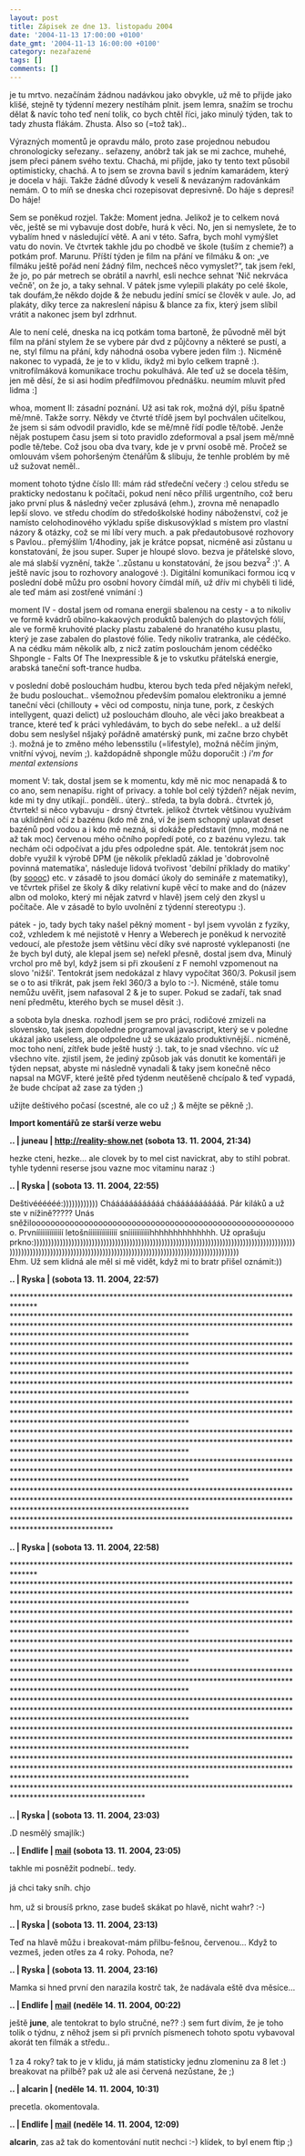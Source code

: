 ```yaml
---
layout: post
title: Zápisek ze dne 13. listopadu 2004
date: '2004-11-13 17:00:00 +0100'
date_gmt: '2004-11-13 16:00:00 +0100'
category: nezařazené
tags: []
comments: []
---
```

<p>je tu mrtvo. nezačínám žádnou nadávkou jako obvykle, už mě to přijde jako klišé, stejně ty  týdenní mezery nestíhám plnit. jsem lemra, snažím se trochu dělat &amp; navíc toho teď není tolik, co bych chtěl  říci, jako minulý týden, tak to tady zhusta flákám. Zhusta. Also so (=tož tak)..</p>
<p>Výrazných momentů je opravdu málo, proto zase projednou nebudou chronologicky seřezany.. seřazeny,  anóbrž tak jak se mi zachce, muhehé, jsem přeci pánem svého textu. Chachá, mi přijde, jako ty tento text  působil optimisticky, chachá. A to jsem se zrovna bavil s jedním kamarádem, který je docela v háji. Takže žádné   důvody k veselí &amp; nevázaným radovánkám nemám. O to míň se dneska chci rozepisovat depresivně. Do háje s depresí!  Do háje!</p>
<p>Sem se poněkud rozjel. Takže: Moment jedna. Jelikož je to celkem nová věc, ještě se mi vybavuje dost dobře,  hurá k věci. No, jen si nemyslete, že to vybalím hned v následující větě. A ani v této. Safra, bych mohl vymýšlet  vatu do novin. Ve čtvrtek takhle jdu po chodbě ve škole (tuším z chemie?) a potkám prof. Marunu. Příští týden je  film na přání ve filmáku &amp; on: &bdquo;ve filmáku ještě pořád není žádný film, nechceš něco vymyslet?&ldquo;,  tak jsem řekl, že jo, po pár metrech se obrátil a navrhl, esli nechce sehnat 'Nič nekrváca večně', on že jo,  a taky sehnal. V pátek jsme vylepili plakáty po celé škole, tak doufám,že někdo dojde &amp; že nebudu jedíní  smící se člověk v aule. Jo, ad plakáty, díky terce za nakreslení nápisu &amp; blance za fix, který jsem slíbil  vrátit a nakonec jsem byl zdrhnut.</p>
<p>Ale to není celé, dneska na icq potkám toma bartoně, že původně měl být film na přání stylem že se vybere  pár dvd z půjčovny a některé se pustí, a ne, styl filmu na přání, kdy náhodná osoba vybere jeden film :).  Nicméně nakonec to vypadá, že je to v klidu, ikdyž mi bylo celkem trapně :). vnitrofilmáková komunikace   trochu pokulhává. Ale teď už se docela těším, jen mě děsí, že si asi hodím předfilmovou přednášku. neumím  mluvit před lidma :]</p>
<p>whoa, moment II: zásadní poznání. Už asi tak rok, možná dýl, píšu špatně mě/mně. Takže sorry. Někdy ve čtvrté  třídě jsem byl pochválen učitelkou, že jsem si sám odvodil pravidlo, kde se mě/mně řídí podle tě/tobě. Jenže  nějak postupem času jsem si toto pravidlo zdeformoval a psal jsem mě/mně podle tě/tebe. Což jsou oba dva tvary,  kde je v první osobě mě. Pročež se omlouvám všem pohoršeným čtenářům &amp; slibuju, že tenhle problém by mě  už sužovat neměl..</p>
<p>moment tohoto týdne číslo III: mám rád středeční večery :) celou středu se prakticky nedostanu k počítači,  pokud není něco příliš urgentního, což beru jako první plus &amp; následný večer zplusává (ehm.), zrovna mě  nenapadlo lepší slovo. ve středu chodím do středoškolské hodiny náboženství, což je namísto celohodinového  výkladu spíše diskusovýklad s místem pro vlastní názory &amp; otázky, což se mi líbí very much. a pak  předautobusové rozhovory s Pavlou.. přemýšlím 1/4hodiny, jak je krátce popsat, nicméně asi zůstanu u konstatování,  že jsou super. Super je hloupé slovo. bezva je přátelské slovo, ale má slabší vyznění, takže   '..zůstanu u konstatování, že jsou bezva<sup>2</sup> :)'. A ještě navíc jsou to rozhovory analogové :).  Digitální komunikaci formou icq v poslední době můžu pro osobní hovory čímdál míň, už dřív mi chyběli ti lidé,  ale teď mám asi zostřené vnímání :)</p>
<p>moment IV - dostal jsem od romana energii sbalenou na cesty - a to nikoliv ve formě kvádrů obilno-kakaových  produktů balených do plastových fólií, ale ve formě kruhovité placky plastu zabalené do hranatého kusu plastu,  který je zase zabalen do plastové fólie. Tedy nikoliv tratranka, ale cédéčko. A na cédku mám několik alb,  z nicž zatím poslouchám jenom cédéčko Shpongle - Falts Of The Inexpressible &amp; je to vskutku přátelská  energie, arabská taneční soft-trance hudba.</p>
<p>v poslední době poslouchám hudbu, kterou bych teda před nějakým neřekl, že budu poslouchat.. všemožnou především  pomalou elektroniku a jemné taneční věci (chillouty + věci od compostu, ninja tune, pork, z českých intellygent, quazi  delict) už poslouchám dlouho, ale věci jako breakbeat a trance, které teď k práci vyhledávám, to bych do sebe  neřekl.. a už delší dobu sem neslyšel nšjaký pořádně amatérský punk, mi začne brzo chybět :). možná je  to změno mého lebensstilu (=lifestyle), možná něčím jiným, vnitřní vývoj, nevím ;). každopádně shpongle můžu   doporučit :) <em>i'm for mental extensions</em></p>
<p>moment V: tak, dostal jsem se k momentu, kdy mě nic moc nenapadá &amp; to co ano, sem nenapíšu. right of privacy.  a tohle bol celý týždeň? nějak nevím, kde mi ty dny utíkají.. pondělí.. úterý.. středa, ta byla dobrá.. čtvrtek  jó, čtvrtek! si něco vybavuju - drsný čtvrtek. jelikož čtvrtek většinou využívám na uklidnění očí z bazénu  (kdo mě zná, ví že jsem schopný uplavat deset bazénů pod vodou a i kdo mě nezná, si dokáže představit (mno,  možná ne až tak moc) červenou mého očního popředí poté, co z bazénu vylezu. tak nechám oči odpočívat a jdu  přes odpoledne spát. Ale. tentokrát jsem noc dobře využil k výrobě DPM (je několik překladů základ je  'dobrovolně povinná matematika', následuje lidová tvořivost 'debilní příklady do matiky' (by   <a href="http://soc.borec.cz">soooc</a>) etc. v zásadě to jsou domácí úkoly do semináře z matematiky),  ve tčvrtek přišel ze školy &amp; díky relativní kupě věcí to make and do (název albn od moloko, který mi nějak  zatvrd v hlavě) jsem celý den zkysl u počítače. Ale v zásadě to bylo uvolnění z týdenní stereotypu :).</p>
<p>pátek - jo, tady bych taky našel pěkný moment - byl jsem vyvolán z fyziky, což, vzhledem k mé nejistotě  v Henry a Weberech je poněkud k nervozitě vedoucí, ale přestože jsem většinu věcí díky své naprosté  vyklepanosti (ne že bych byl dutý, ale klepal jsem se) neřekl přesně, dostal jsem dva, Minulý vrchol pro mě  byl, když jsem si při zkoušení z F nemohl vzpomenout na slovo 'nižší'. Tentokrát jsem nedokázal z hlavy  vypočítat 360/3. Pokusil jsem se o to asi třikrát, pak jsem řekl 360/3 a bylo to :-). Nicméně, stále tomu nemůžu  uvěřit, jsem nafasoval 2 &amp; je to super. Pokud se zadaří, tak snad není předmětu, kterého bych se musel  děsit :).</p>
<p>a sobota byla dneska. rozhodl jsem se pro práci, rodičové zmizeli na slovensko, tak jsem dopoledne programoval  javascript, který se v poledne ukázal jako useless, ale odpoledne už se ukázalo produktivnější.. nicméně,  moc toho není, zítřek bude ještě hustý :). tak, to je snad všechno. víc už všechno víte. zjistil jsem, že jediný  způsob jak vás donutit ke komentáři je týden nepsat, abyste mi následně vynadali &amp; taky jsem konečně  něco napsal na MGVF, které ještě před týdenm neutěšeně chcípalo &amp; teď vypadá, že bude chcípat až zase za týden  ;)</p>
<p>užijte deštivého počasí (scestné, ale co už ;) &amp; mějte se pěkně ;).</p>
<div class="import-komentaru">
<p><strong>Import komentářů ze starší verze webu</strong></p>
<div class="comment">
<p style="font-weight:bold"><span class="compredmet">..</span> | <span class="comname">juneau</span> |  <a href="http://reality-show.net">http://reality-show.net</a> (sobota&nbsp;13.&nbsp;11.&nbsp;2004,&nbsp;21:34)</p>
<p>hezke cteni, hezke... ale clovek by to mel cist navickrat, aby to stihl pobrat. tyhle tydenni reserse jsou vazne moc vitaminu naraz :) </p>
</div>
<div class="comment">
<p style="font-weight:bold"><span class="compredmet">..</span> | <span class="comname">Ryska</span> | (sobota&nbsp;13.&nbsp;11.&nbsp;2004,&nbsp;22:55)</p>
<p>Deštivéééééé:)))))))))))) Cháááááááááááá chááááááááááá. Pár kiláků a už ste v nížině????? Unás sněžiloooooooooooooooooooooooooooooooooooooooooooooooooooooooo. Prvníííííííííííííí letošnííííííííííííííí sníííííííííííhhhhhhhhhhhhhh. Už oprašuju prkno:))))))))))))))))))))))))))))))))))))))))))))))))))))))))))))))))))))))))))))))))))))))))))))))))))))))))))))))))))))))))))))))))))))))))))))))))))))))))))))))))))))))))) <br> Ehm. Už sem klidná ale měl si mě vidět, když mi to bratr přišel oznámit:)) </p>
</div>
<div class="comment">
<p style="font-weight:bold"><span class="compredmet">..</span> | <span class="comname">Ryska</span> | (sobota&nbsp;13.&nbsp;11.&nbsp;2004,&nbsp;22:57)</p>
<p>****************************************************************************** ******************************************************************************************************************************************************************************************* ******************************************************************************************************************************************************************************************* ******************************************************************************************************************************************************************************************* ******************************************************************************************************************************************************************************************* ******************************************************************************************************************************************************************************************* ******************************************************************************************************************************************************************************************* ******************************************************************************************************************************************************************************************* ************************************************************************************************* </p>
</div>
<div class="comment">
<p style="font-weight:bold"><span class="compredmet">..</span> | <span class="comname">Ryska</span> | (sobota&nbsp;13.&nbsp;11.&nbsp;2004,&nbsp;22:58)</p>
<p>****************************************************************************** ******************************************************************************************************************************************************************************************* ******************************************************************************************************************************************************************************************* ******************************************************************************************************************************************************************************************* ******************************************************************************************************************************************************************************************* ******************************************************************************************************************************************************************************************* ******************************************************************************************************************************************************************************************* ******************************************************************************************************************************************************************************************* ********************************************************************************************************* </p>
</div>
<div class="comment">
<p style="font-weight:bold"><span class="compredmet">..</span> | <span class="comname">Ryska</span> | (sobota&nbsp;13.&nbsp;11.&nbsp;2004,&nbsp;23:03)</p>
<p>.D nesmělý smajlík:) </p>
</div>
<div class="comment">
<p style="font-weight:bold"><span class="compredmet">..</span> | <span class="comname">Endlife</span> |  <a href="mailto:jan.martinek@post.cz">mail</a> (sobota&nbsp;13.&nbsp;11.&nbsp;2004,&nbsp;23:05)</p>
<p>takhle mi posněžit podnebí.. tedy.  <br>  <br> já chci taky sníh. chjo <br>  <br> hm, už si brousíš prkno, zase budeš skákat po hlavě, nicht wahr? :-) </p>
</div>
<div class="comment">
<p style="font-weight:bold"><span class="compredmet">..</span> | <span class="comname">Ryska</span> | (sobota&nbsp;13.&nbsp;11.&nbsp;2004,&nbsp;23:13)</p>
<p>Teď na hlavě můžu i breakovat-mám přilbu-fešnou, červenou... Když to vezmeš, jeden otřes za 4 roky. Pohoda, ne? </p>
</div>
<div class="comment">
<p style="font-weight:bold"><span class="compredmet">..</span> | <span class="comname">Ryska</span> | (sobota&nbsp;13.&nbsp;11.&nbsp;2004,&nbsp;23:16)</p>
<p>Mamka si hned první den narazila kostrč tak, že nadávala eště dva měsíce... </p>
</div>
<div class="comment">
<p style="font-weight:bold"><span class="compredmet">..</span> | <span class="comname">Endlife</span> |  <a href="mailto:jan.martinek@post.cz">mail</a> (neděle&nbsp;14.&nbsp;11.&nbsp;2004,&nbsp;00:22)</p>
<p>ještě <strong>june</strong>, ale tentokrat to bylo stručné, ne?? :) sem furt divím, že je toho tolik o týdnu, z něhož jsem si při prvních písmenech tohoto spotu vybavoval akorát ten filmák a středu.. <br>  <br> 1 za 4 roky? tak to je v klidu, já mám statisticky jednu zlomeninu za 8 let :) <br> breakovat na přilbě? pak už ale asi červená nezůstane, že ;) </p>
</div>
<div class="comment">
<p style="font-weight:bold"><span class="compredmet">..</span> | <span class="comname">alcarin</span> | (neděle&nbsp;14.&nbsp;11.&nbsp;2004,&nbsp;10:31)</p>
<p>precetla. okomentovala. </p>
</div>
<div class="comment">
<p style="font-weight:bold"><span class="compredmet">..</span> | <span class="comname">Endlife</span> |  <a href="mailto:jan.martinek@post.cz">mail</a> (neděle&nbsp;14.&nbsp;11.&nbsp;2004,&nbsp;12:09)</p>
<p><strong>alcarin</strong>, zas až tak do komentování nutit nechci :-) klídek, to byl enem ftip ;) </p>
</div>
</div>

